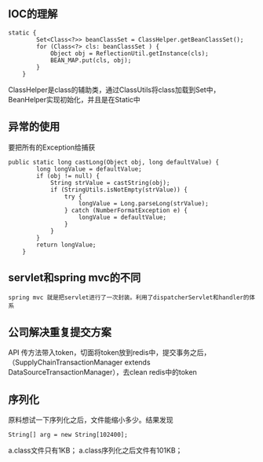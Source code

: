 ## IOC的理解
```
static {
        Set<Class<?>> beanClassSet = ClassHelper.getBeanClassSet();
        for (Class<?> cls: beanClassSet ) {
            Object obj = ReflectionUtil.getInstance(cls);
            BEAN_MAP.put(cls, obj);
        }
    }
```
ClassHelper是class的辅助类，通过ClassUtils将class加载到Set中，BeanHelper实现初始化，并且是在Static中
## 异常的使用
要把所有的Exception给捕获
```
public static long castLong(Object obj, long defaultValue) {
        long longValue = defaultValue;
        if (obj != null) {
            String strValue = castString(obj);
            if (StringUtils.isNotEmpty(strValue)) {
                try {
                    longValue = Long.parseLong(strValue);
                } catch (NumberFormatException e) {
                    longValue = defaultValue;
                }
            }
        }
        return longValue;
    }
```
## servlet和spring mvc的不同
    spring mvc 就是把servlet进行了一次封装。利用了dispatcherServlet和handler的体系
    
## 公司解决重复提交方案
API 传方法带入token，切面将token放到redis中，提交事务之后，
（SupplyChainTransactionManager extends DataSourceTransactionManager），去clean redis中的token

## 序列化
原料想试一下序列化之后，文件能缩小多少。结果发现
```
String[] arg = new String[102400];
```
a.class文件只有1KB；
a.class序列化之后文件有101KB；